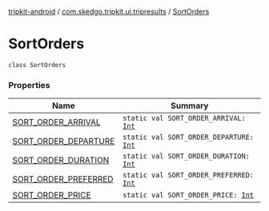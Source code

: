 [tripkit-android](../../index.md) / [com.skedgo.tripkit.ui.tripresults](../index.md) / [SortOrders](./index.md)

# SortOrders

`class SortOrders`

### Properties

| Name | Summary |
|---|---|
| [SORT_ORDER_ARRIVAL](-s-o-r-t_-o-r-d-e-r_-a-r-r-i-v-a-l.md) | `static val SORT_ORDER_ARRIVAL: `[`Int`](https://kotlinlang.org/api/latest/jvm/stdlib/kotlin/-int/index.html) |
| [SORT_ORDER_DEPARTURE](-s-o-r-t_-o-r-d-e-r_-d-e-p-a-r-t-u-r-e.md) | `static val SORT_ORDER_DEPARTURE: `[`Int`](https://kotlinlang.org/api/latest/jvm/stdlib/kotlin/-int/index.html) |
| [SORT_ORDER_DURATION](-s-o-r-t_-o-r-d-e-r_-d-u-r-a-t-i-o-n.md) | `static val SORT_ORDER_DURATION: `[`Int`](https://kotlinlang.org/api/latest/jvm/stdlib/kotlin/-int/index.html) |
| [SORT_ORDER_PREFERRED](-s-o-r-t_-o-r-d-e-r_-p-r-e-f-e-r-r-e-d.md) | `static val SORT_ORDER_PREFERRED: `[`Int`](https://kotlinlang.org/api/latest/jvm/stdlib/kotlin/-int/index.html) |
| [SORT_ORDER_PRICE](-s-o-r-t_-o-r-d-e-r_-p-r-i-c-e.md) | `static val SORT_ORDER_PRICE: `[`Int`](https://kotlinlang.org/api/latest/jvm/stdlib/kotlin/-int/index.html) |
